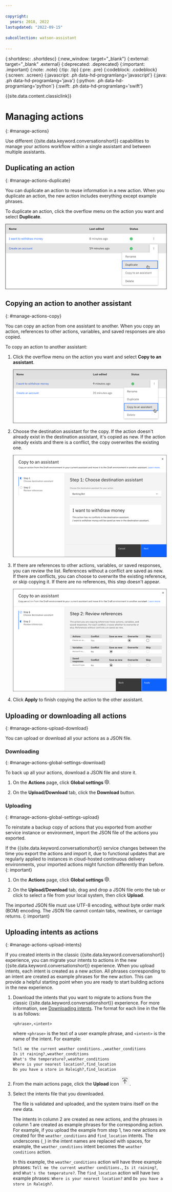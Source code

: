 ```yaml
---

copyright:
  years: 2018, 2022
lastupdated: "2022-09-15"

subcollection: watson-assistant

---
```


{:shortdesc: .shortdesc}
{:new_window: target="_blank"}
{:external: target="_blank" .external}
{:deprecated: .deprecated}
{:important: .important}
{:note: .note}
{:tip: .tip}
{:pre: .pre}
{:codeblock: .codeblock}
{:screen: .screen}
{:javascript: .ph data-hd-programlang='javascript'}
{:java: .ph data-hd-programlang='java'}
{:python: .ph data-hd-programlang='python'}
{:swift: .ph data-hd-programlang='swift'}

{{site.data.content.classiclink}}

# Managing actions
{: #manage-actions}

Use different {{site.data.keyword.conversationshort}} capabilities to manage your actions workflow within a single assistant and between multiple assistants.

## Duplicating an action
{: #manage-actions-duplicate}

You can duplicate an action to reuse information in a new action. When you duplicate an action, the new action includes everything except example phrases. 

To duplicate an action, click the overflow menu on the action you want and select **Duplicate**.

![Duplicate action](images/manage-actions-duplicate.png)

## Copying an action to another assistant
{: #manage-actions-copy}

You can copy an action from one assistant to another. When you copy an action, references to other actions, variables, and saved responses are also copied.

To copy an action to another assistant:

1. Click the overflow menu on the action you want and select **Copy to an assistant**.

   ![Copy to an assistant](images/manage-actions-copy.png)

1. Choose the destination assistant for the copy. If the action doesn't already exist in the destination assistant, it's copied as new. If the action already exists and there is a conflict, the copy overwrites the existing one.

   ![Copy to an assistant](images/manage-actions-copy-destination.png)

1. If there are references to other actions, variables, or saved responses, you can review the list. References without a conflict are saved as new. If there are conflicts, you can choose to overwrite the existing reference, or skip copying it. If there are no references, this step doesn't appear.

   ![Copy to an assistant](images/manage-actions-copy-references.png)

1. Click **Apply** to finish copying the action to the other assistant.

## Uploading or downloading all actions
{: #manage-actions-upload-download}

You can upload or download all your actions as a JSON file. 

### Downloading
{: #manage-actions-global-settings-download}

To back up all your actions, download a JSON file and store it. 

1. On the **Actions** page, click **Global settings** ![Gear icon](images/gear-icon-black.png).

1. On the **Upload/Download** tab, click the **Download** button.

### Uploading
{: #manage-actions-global-settings-upload}

To reinstate a backup copy of actions that you exported from another service instance or environment, import the JSON file of the actions you exported.

If the {{site.data.keyword.conversationshort}} service changes between the time you export the actions and import it, due to functional updates that are regularly applied to instances in cloud-hosted continuous delivery environments, your imported actions might function differently than before.
{: important}

1. On the **Actions** page, click **Global settings** ![Gear icon](images/gear-icon-black.png).

1. On the **Upload/Download** tab, drag and drop a JSON file onto the tab or click to select a file from your local system, then click **Upload**.

The imported JSON file must use UTF-8 encoding, without byte order mark (BOM) encoding. The JSON file cannot contain tabs, newlines, or carriage returns.
{: important}

## Uploading intents as actions
{: #manage-actions-upload-intents}

If you created intents in the classic {{site.data.keyword.conversationshort}} experience, you can migrate your intents to actions in the new {{site.data.keyword.conversationshort}} experience. When you upload intents, each intent is created as a new action. All phrases corresponding to an intent are created as example phrases for the new action. This can provide a helpful starting point when you are ready to start building actions in the new experience.

1. Download the intents that you want to migrate to actions from the classic {{site.data.keyword.conversationshort}} experience. For more information, see [Downloading intents](/docs/watson-assistant?topic=watson-assistant-migrate-intents-entities#migrate-intents-download). The format for each line in the file is as follows:
    ```text
    <phrase>,<intent>
    ```
    where `<phrase>` is the text of a user example phrase, and `<intent>` is the name of the intent. For example:
    ```text
    Tell me the current weather conditions.,weather_conditions
    Is it raining?,weather_conditions
    What's the temperature?,weather_conditions
    Where is your nearest location?,find_location
    Do you have a store in Raleigh?,find_location
    ```

1. From the main actions page, click the **Upload** icon ![Upload icon](images/upload-icon.png).

1. Select the intents file that you downloaded.

    The file is validated and uploaded, and the system trains itself on the new data.

    The intents in column 2 are created as new actions, and the phrases in column 1 are created as example phrases for the corresponding action. For example, if you upload the example from step 1, two new actions are created for the `weather_conditions` and `find_location` intents. The underscores (`_`) in the intent names are replaced with spaces, for example, the `weather_conditions` intent becomes the `weather conditions` action.

    In this example, the `weather_conditions` action will have three example phrases: `Tell me the current weather conditions.`, `Is it raining?`, and `What's the temperature?`. The `find_location` action will have two example phrases: `Where is your nearest location?` and `Do you have a store in Raleigh?`.
